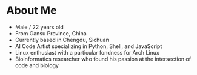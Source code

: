# About Me

- Male / 22 years old
- From Gansu Province, China
- Currently based in Chengdu, Sichuan
- AI Code Artist specializing in Python, Shell, and JavaScript
- Linux enthusiast with a particular fondness for Arch Linux
- Bioinformatics researcher who found his passion at the intersection of code and biology